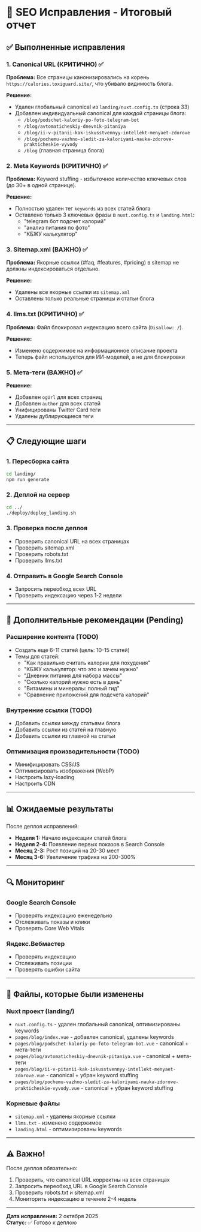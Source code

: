 # 🔧 SEO Исправления - Итоговый отчет

## ✅ Выполненные исправления

### 1. **Canonical URL (КРИТИЧНО)** ✅
**Проблема:** Все страницы канонизировались на корень `https://calories.toxiguard.site/`, что убивало видимость блога.

**Решение:**
- Удален глобальный canonical из `landing/nuxt.config.ts` (строка 33)
- Добавлен индивидуальный canonical для каждой страницы блога:
  - `/blog/podschet-kaloriy-po-foto-telegram-bot`
  - `/blog/avtomaticheskiy-dnevnik-pitaniya`
  - `/blog/ii-v-pitanii-kak-iskusstvennyy-intellekt-menyaet-zdorove`
  - `/blog/pochemu-vazhno-sledit-za-kaloriyami-nauka-zdorove-prakticheskie-vyvody`
  - `/blog` (главная страница блога)

### 2. **Meta Keywords (КРИТИЧНО)** ✅
**Проблема:** Keyword stuffing - избыточное количество ключевых слов (до 30+ в одной странице).

**Решение:**
- Полностью удален тег `keywords` из всех статей блога
- Оставлено только 3 ключевых фразы в `nuxt.config.ts` и `landing.html`:
  - "telegram бот подсчет калорий"
  - "анализ питания по фото"  
  - "КБЖУ калькулятор"

### 3. **Sitemap.xml (ВАЖНО)** ✅
**Проблема:** Якорные ссылки (#faq, #features, #pricing) в sitemap не должны индексироваться отдельно.

**Решение:**
- Удалены все якорные ссылки из `sitemap.xml`
- Оставлены только реальные страницы и статьи блога

### 4. **llms.txt (КРИТИЧНО)** ✅
**Проблема:** Файл блокировал индексацию всего сайта (`Disallow: /`).

**Решение:**
- Изменено содержимое на информационное описание проекта
- Теперь файл используется для ИИ-моделей, а не для блокировки

### 5. **Мета-теги (ВАЖНО)** ✅
**Решение:**
- Добавлен `ogUrl` для всех страниц
- Добавлен `author` для всех статей
- Унифицированы Twitter Card теги
- Удалены дублирующиеся теги

---

## 📋 Следующие шаги

### 1. Пересборка сайта
```bash
cd landing/
npm run generate
```

### 2. Деплой на сервер
```bash
cd ../
./deploy/deploy_landing.sh
```

### 3. Проверка после деплоя
- Проверить canonical URL на всех страницах
- Проверить sitemap.xml
- Проверить robots.txt
- Проверить llms.txt

### 4. Отправить в Google Search Console
- Запросить переобход всех URL
- Проверить индексацию через 1-2 недели

---

## 🎯 Дополнительные рекомендации (Pending)

### Расширение контента (TODO)
- Создать еще 6-11 статей (цель: 10-15 статей)
- Темы для статей:
  - "Как правильно считать калории для похудения"
  - "КБЖУ калькулятор: что это и зачем нужно"
  - "Дневник питания для набора массы"
  - "Сколько калорий нужно есть в день"
  - "Витамины и минералы: полный гид"
  - "Сравнение приложений для подсчета калорий"

### Внутренние ссылки (TODO)
- Добавить ссылки между статьями блога
- Добавить ссылки из статей на главную
- Добавить ссылки из главной на статьи

### Оптимизация производительности (TODO)
- Минифицировать CSS/JS
- Оптимизировать изображения (WebP)
- Настроить lazy-loading
- Настроить CDN

---

## 📊 Ожидаемые результаты

После деплоя исправлений:
- **Неделя 1:** Начало индексации статей блога
- **Неделя 2-4:** Появление первых показов в Search Console
- **Месяц 2-3:** Рост позиций на 20-30 мест
- **Месяц 3-6:** Увеличение трафика на 200-300%

---

## 🔍 Мониторинг

### Google Search Console
- Проверять индексацию еженедельно
- Отслеживать показы и клики
- Проверять Core Web Vitals

### Яндекс.Вебмастер
- Проверять индексацию
- Отслеживать позиции
- Проверять ошибки сайта

---

## 📝 Файлы, которые были изменены

### Nuxt проект (landing/)
- `nuxt.config.ts` - удален глобальный canonical, оптимизированы keywords
- `pages/blog/index.vue` - добавлен canonical, удалены keywords
- `pages/blog/podschet-kaloriy-po-foto-telegram-bot.vue` - canonical + мета-теги
- `pages/blog/avtomaticheskiy-dnevnik-pitaniya.vue` - canonical + мета-теги  
- `pages/blog/ii-v-pitanii-kak-iskusstvennyy-intellekt-menyaet-zdorove.vue` - canonical + убран keyword stuffing
- `pages/blog/pochemu-vazhno-sledit-za-kaloriyami-nauka-zdorove-prakticheskie-vyvody.vue` - canonical + убран keyword stuffing

### Корневые файлы
- `sitemap.xml` - удалены якорные ссылки
- `llms.txt` - изменено содержимое
- `landing.html` - оптимизированы keywords

---

## ⚠️ Важно!

После деплоя обязательно:
1. Проверить, что canonical URL корректны на всех страницах
2. Запросить переобход URL в Google Search Console
3. Проверить robots.txt и sitemap.xml
4. Мониторить индексацию в течение 2-4 недель

---

**Дата исправления:** 2 октября 2025  
**Статус:** ✅ Готово к деплою



